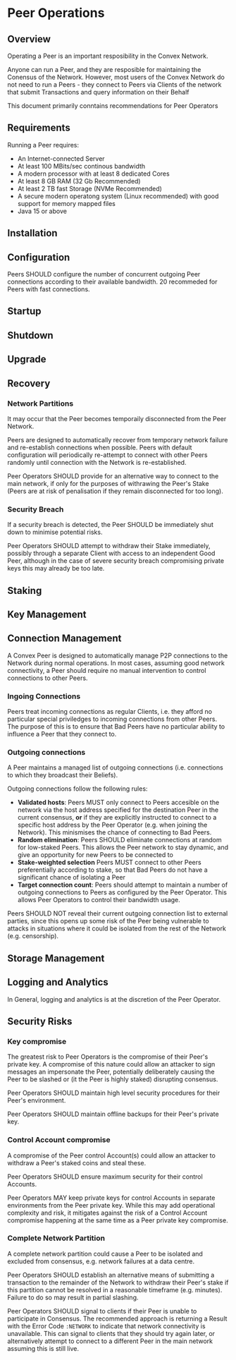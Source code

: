 # Peer Operations

## Overview

Operating a Peer is an important resposibility in the Convex Network. 

Anyone can run a Peer, and they are resposible for maintaining the Conensus of the Network. However, most users of the Convex Network do not need to run a Peers - they connect to Peers via Clients of the network that submit Transactions and query information on their Behalf

This document primarily conntains recommendations for Peer Operators

## Requirements

Running a Peer requires:

- An Internet-connected Server
- At least 100 MBits/sec continous bandwidth
- A modern processor with at least 8 dedicated Cores
- At least 8 GB RAM (32 Gb Recommended)
- At least 2 TB fast Storage (NVMe Recommended)
- A secure modern operatong system (Linux recommended) with good support for memory mapped files
- Java 15 or above

## Installation

## Configuration

Peers SHOULD configure the number of concurrent outgoing Peer connections according to their available bandwidth. 20 recommeded for Peers with fast connections.



## Startup

## Shutdown

## Upgrade

## Recovery

### Network Partitions

It may occur that the Peer becomes temporaily disconnected from the Peer Network.

Peers are designed to automatically recover from temporary network failure and re-establish connections when possible. Peers with default configuration will periodically re-attempt to connect with other Peers randomly until connection with the Network is re-established.

Peer Operators SHOULD provide for an alternative way to connect to the main network, if only for the purposes of withrawing the Peer's Stake (Peers are at risk of penalisation if they remain disconnected for too long).

### Security Breach

If a security breach is detected, the Peer SHOULD be immediately shut down to minimise potential risks.

Peer Operators SHOULD attempt to withdraw their Stake immediately, possibly through a separate Client with access to an independent Good Peer, although in the case of severe security breach compromising private keys this may already be too late.

## Staking

## Key Management

## Connection Management

A Convex Peer is designed to automatically manage P2P connections to the Network during normal operations. In most cases, assuming good network connectivity, a Peer should require no manual intervention to control connections to other Peers.

### Ingoing Connections

Peers treat incoming connections as regular Clients, i.e. they afford no particular special priviledges to incoming connections from other Peers. The purpose of this is to ensure that Bad Peers have no particular ability to influence a Peer that they connect to. 

### Outgoing connections

A Peer maintains a managed list of outgoing connections (i.e. connections to which they broadcast their Beliefs).

Outgoing connections follow the following rules:
- **Validated hosts**: Peers MUST only connect to Peers accesible on the network via the host address specified for the destination Peer in the current consensus, **or** if they are explicitly instructed to connect to a specific host address by the Peer Operator (e.g. when joining the Network). This minismises the chance of connecting to Bad Peers.
- **Random elimination**: Peers SHOULD eliminate connections at random for low-staked Peers. This allows the Peer network to stay dynamic, and give an opportunity for new Peers to be connected to
- **Stake-weighted selection** Peers MUST connect to other Peers preferentially according to stake, so that Bad Peers do not have a significant chance of isolating a Peer
- **Target connection count**: Peers should attempt to maintain a number of outgoing connections to Peers as configured by the Peer Operator. This allows Peer Operators to control their bandwidth usage.

Peers SHOULD NOT reveal their current outgoing connection list to external parties, since this opens up some risk of the Peer being vulnerable to attacks in situations where it could be isolated from the rest of the Network (e.g. censorship).

## Storage Management

## Logging and Analytics

In General, logging and analytics is at the discretion of the Peer Operator. 

## Security Risks

### Key compromise

The greatest risk to Peer Operators is the compromise of their Peer's private key. A compromise of this nature could allow an attacker to sign messages an impersonate the Peer, potentially deliberately causing the Peer to be slashed or (it the Peer is highly staked) disrupting consensus.

Peer Operators SHOULD maintain high level security procedures for their Peer's environment.

Peer Operators SHOULD maintain offline backups for their Peer's private key.

### Control Account compromise

A compromise of the Peer control Account(s) could allow an attacker to withdraw a Peer's staked coins and steal these.

Peer Operators SHOULD ensure maximum security for their control Accounts.

Peer Operators MAY keep private keys for control Accounts in separate environments from the Peer private key. While this may add operational complexity and risk, it mitigates against the risk of a Control Account compromise happening at the same time as a Peer private key compromise.


### Complete Network Partition

A complete network partition could cause a Peer to be isolated and excluded from consensus, e.g. network failures at a data centre.

Peer Operators SHOULD establish an alternative means of submitting a transaction to the remainder of the Network to withdraw their Peer's stake if this partition cannot be resolved in a reasonable timeframe (e.g. minutes). Failure to do so may result in partial slashing.

Peer Operators SHOULD signal to clients if their Peer is unable to participate in Consensus. The recommended approach is returning a Result with the Error Code `:NETWORK` to indicate that network connectivity is unavailable. This can signal to clients that they should try again later, or alternatively attempt to connect to a different Peer in the main network assuming this is still live.




